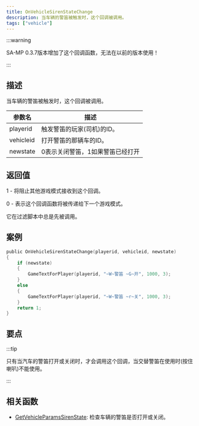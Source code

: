 ```yaml
---
title: OnVehicleSirenStateChange
description: 当车辆的警笛被触发时，这个回调被调用。
tags: ["vehicle"]
---
```


:::warning

SA-MP 0.3.7版本增加了这个回调函数，无法在以前的版本使用！

:::

## 描述

当车辆的警笛被触发时，这个回调被调用。

| 参数名    | 描述                             |
| --------- | -------------------------------- |
| playerid  | 触发警笛的玩家(司机)的ID。       |
| vehicleid | 打开警笛的那辆车的ID。           |
| newstate  | 0表示关闭警笛，1如果警笛已经打开 |

## 返回值

1 - 将阻止其他游戏模式接收到这个回调。

0 - 表示这个回调函数将被传递给下一个游戏模式。

它在过滤脚本中总是先被调用。

## 案例

```c
public OnVehicleSirenStateChange(playerid, vehicleid, newstate)
{
    if (newstate)
    {
        GameTextForPlayer(playerid, "~W~警笛 ~G~开", 1000, 3);
    }
    else
    {
        GameTextForPlayer(playerid, "~W~警笛 ~r~关", 1000, 3);
    }
    return 1;
}
```

## 要点

:::tip

只有当汽车的警笛打开或关闭时，才会调用这个回调，当交替警笛在使用时(按住喇叭)不能使用。

:::

## 相关函数

- [GetVehicleParamsSirenState](../functions/GetVehicleParamsSirenState): 检查车辆的警笛是否打开或关闭。
